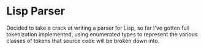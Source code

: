 # Lisp Parser

Decided to take a crack at writing a parser for Lisp,
so far I've gotten full tokenization implemented, using enumerated types to
represent the various classes of tokens that source code will be
broken down into.